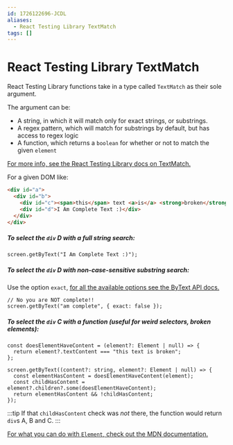 ```yaml
---
id: 1726122696-JCDL
aliases:
  - React Testing Library TextMatch
tags: []
---
```


# React Testing Library TextMatch

React Testing Library functions take in a type called `TextMatch` as their sole argument.

The argument can be:

- A string, in which it will match only for exact strings, or substrings.
- A regex pattern, which will match for substrings by default, but has access to regex logic
- A function, which returns a `boolean` for whether or not to match the given `element`

[For more info, see the React Testing Library docs on TextMatch.](https://testing-library.com/docs/queries/about/#textmatch)

For a given DOM like:

```html
<div id="a">
  <div id="b">
    <div id="c"><span>this</span> text <a>is</a> <strong>broken</strong></div>
    <div id="d">I Am Complete Text :)</div>
  </div>
</div>
```

##### To select the `div` D with a full string search:

```tsx
screen.getByText("I Am Complete Text :)");
```

##### To select the `div` D with non-case-sensitive substring search:

Use the option `exact`, [for all the available options see the ByText API docs.](https://testing-library.com/docs/queries/bytext#api)

```tsx
// No you are NOT complete!!
screen.getByText("am complete", { exact: false });
```

##### To select the `div` C with a function (useful for weird selectors, broken elements):

```tsx
const doesElementHaveContent = (element?: Element | null) => {
  return element?.textContent === "this text is broken";
};

screen.getByText((content?: string, element?: Element | null) => {
  const elementHasContent = doesElementHaveContent(element);
  const childHasContent = element?.children?.some(doesElementHaveContent);
  return elementHasContent && !childHasContent;
});
```

:::tip
If that `childHasContent` check was _not_ there, the function would return `div`s A, B and C.
:::

[For what you can do with `Element`, check out the MDN documentation.](https://developer.mozilla.org/en-US/docs/Web/API/Element)

